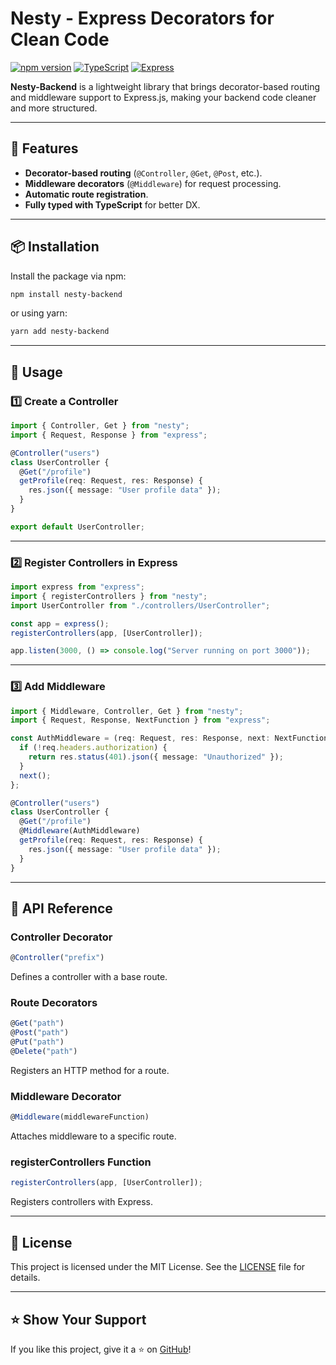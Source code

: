 # Nesty - Express Decorators for Clean Code

[![npm version](https://img.shields.io/npm/v/nesty-backend.svg)](https://www.npmjs.com/package/nesty-backend)
[![TypeScript](https://img.shields.io/badge/lang-TypeScript-blue.svg)](https://www.typescriptlang.org/)
[![Express](https://img.shields.io/badge/framework-Express-green.svg)](https://expressjs.com/)

<!-- [![license](https://img.shields.io/npm/l/nesty.svg)](LICENSE) -->

**Nesty-Backend** is a lightweight library that brings decorator-based routing and middleware support to Express.js, making your backend code cleaner and more structured.

---

## 🚀 Features

- **Decorator-based routing** (`@Controller`, `@Get`, `@Post`, etc.).
- **Middleware decorators** (`@Middleware`) for request processing.
- **Automatic route registration**.
- **Fully typed with TypeScript** for better DX.

---

## 📦 Installation

Install the package via npm:

```sh
npm install nesty-backend
```

or using yarn:

```sh
yarn add nesty-backend
```

---

## 📖 Usage

### 1️⃣ Create a Controller

```ts
import { Controller, Get } from "nesty";
import { Request, Response } from "express";

@Controller("users")
class UserController {
  @Get("/profile")
  getProfile(req: Request, res: Response) {
    res.json({ message: "User profile data" });
  }
}

export default UserController;
```

---

### 2️⃣ Register Controllers in Express

```ts
import express from "express";
import { registerControllers } from "nesty";
import UserController from "./controllers/UserController";

const app = express();
registerControllers(app, [UserController]);

app.listen(3000, () => console.log("Server running on port 3000"));
```

---

### 3️⃣ Add Middleware

```ts
import { Middleware, Controller, Get } from "nesty";
import { Request, Response, NextFunction } from "express";

const AuthMiddleware = (req: Request, res: Response, next: NextFunction) => {
  if (!req.headers.authorization) {
    return res.status(401).json({ message: "Unauthorized" });
  }
  next();
};

@Controller("users")
class UserController {
  @Get("/profile")
  @Middleware(AuthMiddleware)
  getProfile(req: Request, res: Response) {
    res.json({ message: "User profile data" });
  }
}
```

---

## 📌 API Reference

### **Controller Decorator**

```ts
@Controller("prefix")
```

Defines a controller with a base route.

### **Route Decorators**

```ts
@Get("path")
@Post("path")
@Put("path")
@Delete("path")
```

Registers an HTTP method for a route.

### **Middleware Decorator**

```ts
@Middleware(middlewareFunction)
```

Attaches middleware to a specific route.

### **registerControllers Function**

```ts
registerControllers(app, [UserController]);
```

Registers controllers with Express.

---


## 📜 License

This project is licensed under the MIT License. See the [LICENSE](LICENSE) file for details.

---

## ⭐ Show Your Support

If you like this project, give it a ⭐ on [GitHub](https://github.com/your-username/nesty)!
